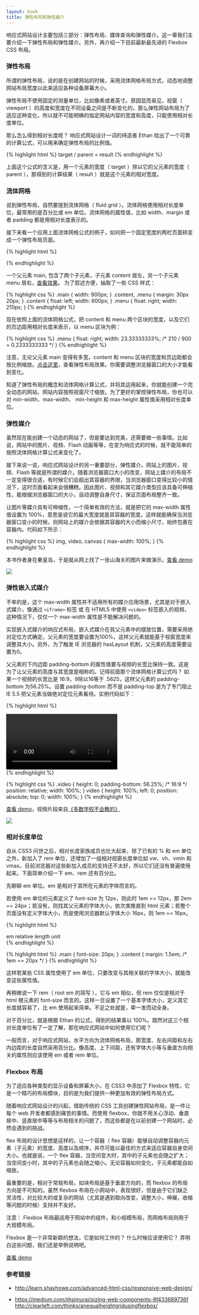 ```yaml
---
layout: book
title: 弹性布局和弹性媒介
---
```


响应式网站设计主要包括三部分：弹性布局、媒体查询和弹性媒介。这一章我们主要介绍一下弹性布局和弹性媒介。另外，再介绍一下目前最新最先进的 Flexbox CSS 布局。

### 弹性布局

所谓的弹性布局，说的是在创建网站的时候，采用流体网格布局方式，动态地调整网站布局宽度以此来适应各种设备屏幕大小。

弹性布局不使用固定的测量单位，比如像素或者英寸。原因显而易见，视窗（ viewport ）的高度和宽度在不同设备之间是不断变化的，那么弹性网站布局为了适应这种变化，所以就不可能明确的指定网站内容的宽度和高度，只能使用相对长度单位。

那么怎么得到相对长度呢？ 响应式网站设计一词的缔造者 Ethan 给出了一个可靠的计算公式，可以用来确定弹性布局的比例值。

{% highlight html %}
target / parent = result
{% endhighlight %}

上面这个公式的含义是，用一个元素的宽度（ target ）除以它的父元素的宽度（ parent ），那得到的计算结果（ result ）就是这个元素的相对宽度。

### 流体网格

说到弹性布局，自然要提到流体网格（ fluid grid ）。流体网格使用相对长度单位，最常用的是百分比或 em 单位。流体网格的属性值，比如 width、margin
或者 padding 都是用相对长度表示的。

接下来看一个应用上面流体网格公式的例子，如何把一个固定宽度的两栏页面转变成一个弹性布局页面。

{% highlight html %}
<div class="main">
  <div class="content"></div>
  <div class="sidebar"></div>
</div>
{% endhighlight %}

一个父元素 main, 包含了两个子元素，子元素 content 居左，另一个子元素 menu 居右，[查看效果](http://book.haoduoshipin.com/go-responsive/demo/layout/fixed/)。
为了叙述方便，抽取了一些 CSS 样式：

{% highlight css %}
.main {
  width: 900px;
}
.content, .menu {
  margin: 30px 20px;
}
.content {
  float: left;
  width: 600px;
}
.menu {
  float: right;
  width: 210px;
}
{% endhighlight %}

现在依照上面的流体网格公式，把 content 和 menu 两个区块的宽度，以及它们的页边距用相对长度来表示，以 menu 区块为例：

{% highlight css %}
.menu {
  float: right;
  width: 23.33333333%; /* 210 / 900 = 0.2333333333 */
}
{% endhighlight %}

注意，无论父元素 main 变得有多宽，content 和 menu 区块的宽度和页边距都会按比例缩放。[点击这里](http://book.haoduoshipin.com/go-responsive/demo/layout/flexible/)，查看弹性布局效果。你需要调整浏览器窗口的大小才能看到变化。

知道了弹性布局的概念和流体网格计算公式，并将其运用起来，你就能创建一个完全动态的网站，网站内容按照视窗尺寸缩放。为了更好的掌控弹性布局，你也可以对
min-width、max-width、 min-height 和 max-height 属性值采用相对长度单位。

### 弹性媒介

虽然现在能创建一个动态的网站了，但是要达到完美，还需要做一些事情。比如说，网站中的图片、视频、Flash 动画等等，在变为响应式的时候，就不能简单的按照流体网格计算公式来变化了。

接下来说一说，响应式网站设计的另一重要部分，弹性媒介。网站上的图片、视频、Flash 等就是所谓的媒介。随着浏览器窗口大小的改变，网站上媒介的布局不一定变得很合适，有时候它们会超出其容器的界限，当浏览器窗口变得比较小的情况下，这时页面看起来会很糟糕。因此图片、视频和其它媒介类型应该具备可伸缩性，能根据浏览器窗口的大小，自动调整自身尺寸，保证页面布局整齐一致。

让图片等媒介具有可伸缩性，一个简单有效的方法，就是把它的 max-width 属性值设置为 100%，意思是说它的最大宽度就是其容器的宽度。这样就能确保当浏览器窗口变小的时候，则网站上的媒介会依据其容器的大小而缩小尺寸，始终包裹在容器内。代码如下所示：

{% highlight css %}
img, video, canvas {
  max-width: 100%;
}
{% endhighlight %}

本书作者身在秦皇岛，于是就从网上找了一张山海关的图片来做演示。[查看 demo](http://book.haoduoshipin.com/go-responsive/demo/layout/image/)

![](images/layout/pass.jpg)

### 弹性嵌入式媒介

不幸的是，这个 max-width 属性并不适用所有的媒介应用场景，尤其是对于嵌入式媒介，像通过 `<iframe>` 标签 或 在 HTML5 中使用 `<video>` 标签嵌入的视频，这种情况下，仅仅一个 max-width 属性是不能解决问题的。

实现嵌入式媒介的响应式布局，嵌入式媒介在其父元素中的摆放位置，需要采用绝对定位方式确定。父元素的宽度要设置为100%，这样父元素就能基于视窗宽度来调整其大小。另外，为了触发 IE 浏览器的 hasLayout 机制，父元素的高度需要设置为0。

父元素的下内边距 padding-bottom 的属性值要与视频的长宽比保持一致。这是为了让父元素的高度与其宽度是相称的。记得前面那个流体网格计算公式吗？ 如果一个视频的长宽比是 16:9，9除以16等于 .5625，这样父元素的 padding-bottom 为56.25%。设置 padding-bottom 而不是 padding-top 是为了专门阻止 IE 5.5 把父元素当做绝对定位元素看待。实例代码如下：

{% highlight html %}
<div class="video">
  <video src="video/code.mov"></video>
</div>
{% endhighlight %}

{% highlight css %}
.video {
  height: 0;
  padding-bottom: 56.25%; /* 16:9 */
  position: relative;
  width: 100%;
}
video {
  height: 100%;
  left: 0;
  position: absolute;
  top: 0;
  width: 100%;
}
{% endhighlight %}

[查看 demo](http://book.haoduoshipin.com/go-responsive/demo/layout/video/)，视频片段来自[《多数学校不会教的》](http://v.youku.com/v_show/id_XNTIzNzE2NzQ4.html?from=s1.8-1-1.2)

![](images/layout/code.png)

### 相对长度单位

自从 CSS3 问世之后，相对长度家族成员也壮大起来，除了已有的 % 和 em 单位之外，新加入了 rem 单位，还增加了一组相对视窗长度单位如
vw、vh、vmin 和 vmax。目前浏览器对这些新加入成员的支持还不太好，所以它们还没有普遍使用起来。下面简单介绍一下 em、rem 还有百分比。

先聊聊 em 单位。em 是相对于其所在元素的字体而言的。

若使用 em 单位的元素定义了 font-size 为 12px，则此时 1em == 12px，那 2em == 24px；若没有，则找其父元素的字体大小，依次类推直到
html 元素；若整个页面没有定义字体大小，而是使用浏览器默认字体大小 16px，则 1em == 16px。

{% highlight html %}
<div class="main">
  <div class="content">em relative length unit</div>
</div>
{% endhighlight %}

{% highlight html %}
.main {
  font-size: 20px;
}
.content {
  margin: 1.5em; /* 1em == 20px */
}
{% endhighlight %}

这样若某些 CSS 属性使用了 em 单位，只要改变与其相关联的字体大小，就能改变这些属性值。

再稍微说一下 rem（ root em 的简写 ），它与 em 相似，但 rem 仅仅是相对于 html 根元素的 font-size
而言的。这样一旦设置了一个基本字体大小，定义其它长度就容易了，比 em 使用起来简单。不足之处就是，牵一发而动全身。

对于百分比，就是根据 Ethan 的公式，得到的结果乘以 100%。既然对这三个相对长度单位有了一定了解，那在响应式网站中如何使用它们呢？

一般而言，对于响应式网站，水平方向为流体网格布局，那宽度、左右间距和左右内边距的长度自然采用百分比。像高度、上下间距，还有字体大小等与垂直方向相关的属性则应该使用 em 或者 rem 单位。

### Flexbox 布局

为了适应各种类型的显示设备和屏幕大小，在 CSS3 中添加了 Flexbox 特性，它是一个精巧的布局模块，目的是为我们提供一种更加有效的弹性布局方式。

随着响应式网站设计的兴起，借助传统的 CSS 工具创建弹性网站布局，是一件让每个 web 开发者都感到痛苦的事情。而使用 flexbox，你就不用关心浮动、垂直居中、竖直居中等等与布局相关的问题了，而这些都是在以前创建一个网站时，必然会遇到的挑战。

flex 布局的设计思想是这样的，让一个容器（ flex 容器）能够自动调整容器内元素（子元素）的宽度、高度以及顺序，并尽可能以最佳的方式来适应容器自身空间大小。也就是说，一个
flex 容器，当空间变大时，其中的子元素也会随之扩大； 当空间变小时，其中的子元素也会随之缩小。无论容器如何变化，子元素都能自如缩放。

最重要的是，相对于常规布局，如块布局是基于垂直方向的，而 flexbox 的布局方向是不可知的。虽然 flexbox 布局在小网站中，表现很好，但是由于它们缺乏灵活性，对比较大的或复杂的网站（尤其是遇到取向改变，调整大小，伸展，收缩等问题的时候）支持并不友好。

注意： Flexbox 布局最适用于网站中的组件，和小规模布局，而网格布局则用于大规模布局。

Flexbox 是一个非常新颖的想法，它是如何工作的？ 什么时候应该使用它？ 弄明白这些问题，我们还是举例说明吧。

[查看 demo](http://book.haoduoshipin.com/go-responsive/demo/layout/flexbox/)


### 参考链接

- <http://learn.shayhowe.com/advanced-html-css/responsive-web-design/>

- <https://medium.com/@simurai/sizing-web-components-8f433689736f>
http://clearleft.com/thinks/anequalheightgridusingflexbox/
